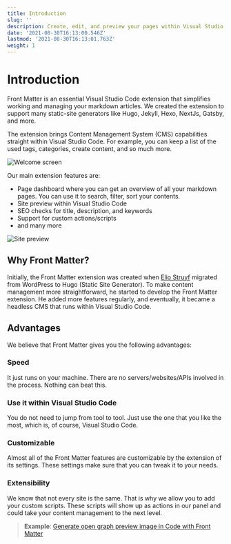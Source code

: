```yaml
---
title: Introduction
slug: ''
description: Create, edit, and preview your pages within Visual Studio Code. Front Matter allows you to keep control of your static site without any external tools.
date: '2021-08-30T16:13:00.546Z'
lastmod: '2021-08-30T16:13:01.763Z'
weight: 1
---
```


# Introduction

Front Matter is an essential Visual Studio Code extension that simplifies working and managing your markdown articles. We created the extension to support many static-site generators like Hugo, Jekyll, Hexo, NextJs, Gatsby, and more.

The extension brings Content Management System (CMS) capabilities straight within Visual Studio Code. For example, you can keep a list of the used tags, categories, create content, and so much more.

![Welcome screen](/assets/welcome-progress.png)

Our main extension features are:

- Page dashboard where you can get an overview of all your markdown pages. You can use it to search, filter, sort your contents.
- Site preview within Visual Studio Code
- SEO checks for title, description, and keywords
- Support for custom actions/scripts
- and many more

![Site preview](/assets/site-preview.png)

## Why Front Matter?

Initially, the Front Matter extension was created when [Elio Struyf](https://twitter.com/eliostruyf) migrated from WordPress to Hugo (Static Site Generator). To make content management more straightforward, he started to develop the Front Matter extension. He added more features regularly, and eventually, it became a headless CMS that runs within Visual Studio Code.

## Advantages

We believe that Front Matter gives you the following advantages:

### Speed

It just runs on your machine. There are no servers/websites/APIs involved in the process. Nothing can beat this.

### Use it within Visual Studio Code

You do not need to jump from tool to tool. Just use the one that you like the most, which is, of course, Visual Studio Code.

### Customizable

Almost all of the Front Matter features are customizable by the extension of its settings. These settings make sure that you can tweak it to your needs.

### Extensibility

We know that not every site is the same. That is why we allow you to add your custom scripts. These scripts will show up as actions in our panel and could take your content management to the next level. 

> **Example**: [Generate open graph preview image in Code with Front Matter](https://www.eliostruyf.com/generate-open-graph-preview-image-code-front-matter/)